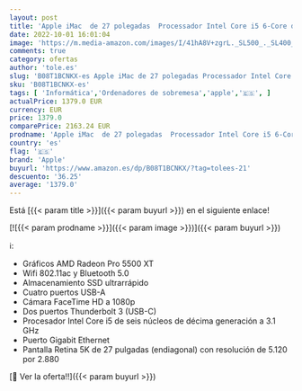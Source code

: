 ```yaml
---
layout: post
title: 'Apple iMac  de 27 polegadas  Processador Intel Core i5 6‑Core de 10.ª geração a 3 1 GHz  8 GB RAM  256 GB SSD   2020 '
date: 2022-10-01 16:01:04
image: 'https://m.media-amazon.com/images/I/41hA8V+zgrL._SL500_._SL400_.jpg'
comments: true
category: ofertas
author: 'tole.es'
slug: 'B08T1BCNKX-es Apple iMac de 27 polegadas Processador Intel Core i5...'
sku: 'B08T1BCNKX-es'
tags: [ 'Informática','Ordenadores de sobremesa','apple','🇪🇸', ]
actualPrice: 1379.0 EUR
currency: EUR
price: 1379.0
comparePrice: 2163.24 EUR
prodname: 'Apple iMac  de 27 polegadas  Processador Intel Core i5 6‑Core de 10.ª geração a 3 1 GHz  8 GB RAM  256 GB SSD   2020 '
country: 'es'
flag: '🇪🇸'
brand: 'Apple'
buyurl: 'https://www.amazon.es/dp/B08T1BCNKX/?tag=tolees-21'
descuento: '36.25'
average: '1379.0'
---
```


Está [{{< param title >}}]({{< param buyurl >}}) en el siguiente enlace!

[![{{< param prodname >}}]({{< param image >}})]({{< param buyurl >}})

ℹ️:

- Gráficos AMD Radeon Pro 5500 XT
- Wifi 802.11ac y Bluetooth 5.0
- Almacenamiento SSD ultrarrápido
- Cuatro puertos USB-A
- Cámara FaceTime HD a 1080p
- Dos puertos Thunderbolt 3 (USB-C)
- Procesador Intel Core i5 de seis núcleos de décima generación a 3.1 GHz
- Puerto Gigabit Ethernet
- Pantalla Retina 5K de 27 pulgadas (endiagonal) con resolución de 5.120 por 2.880

[🛒 Ver la oferta!!]({{< param buyurl >}})
